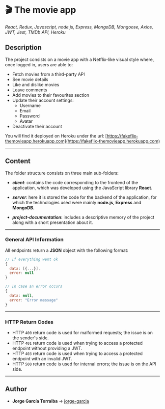 # 🎬 The movie app

_React, Redux, Javascript, node.js, Express, MongoDB, Mongoose, Axios, JWT, Jest, TMDb API, Heroku_

## Description

The project consists on a movie app with a Netflix-like visual style where, once logged in, users are able to:

- Fetch movies from a third-party API
- See movie details
- Like and dislike movies
- Leave comments
- Add movies to their favourites section
- Update their account settings:
  - Username
  - Email
  - Password
  - Avatar
- Deactivate their account

You will find it deployed on Heroku under the url: [https://fakeflix-themovieapp.herokuapp.com](https://fakeflix-themovieapp.herokuapp.com)

---

## Content

The folder structure consists on three main sub-folders:

- _**client**_: contains the code corresponding to the frontend of the application, which was developed using the JavaScript library **React**.

- _**server**_: here it is stored the code for the backend of the application, for which the technologies used were mainly **node.js**, **Express** and **MongoDB**.

- _**project-documentation**_: includes a descriptive memory of the project along with a short presentation about it.

---

### General API Information

All endpoints return a **JSON** object with the following format:

```javascript
// If everything went ok
{
  data: [{...}],
  error: null
}

// In case an error occurs
{
  data: null,
  error: "Error message"
}
```

---

### HTTP Return Codes

- HTTP `400` return code is used for malformed requests; the issue is on the sender's side.
- HTTP `401` return code is used when trying to access a protected endpoint without providing a JWT.
- HTTP `403` return code is used when trying to access a protected endpoint with an invalid JWT.
- HTTP `500` return code is used for internal errors; the issue is on the API side.

---

## Author

- **Jorge García Torralba** &#8594; [jorge-garcia](https://github.com/jgarciatorralba)
